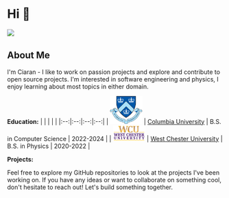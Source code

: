 # Hi :wave:

[![](https://img.shields.io/badge/LinkedIn-blue)](https://www.linkedin.com/in/ciaran-mckay/)

## About Me

I'm Ciaran - I like to work on passion projects and explore and contribute to open source projects. I'm interested in software engineering and physics, I enjoy learning about most topics in either domain. 


**Education:**
| | | | |
|:--:|:--:|:--:|:--:|
| <img width="75" src="./columbia.png" alt="Columbia"></img> | [Columbia University](https://www.columbia.edu/) | B.S. in Computer Science | 2022-2024 |
| <img width="75" src="./wcu.png" alt="West Chester University"></img> | [West Chester University](https://www.wcupa.edu/) |  B.S. in Physics | 2020-2022 |


**Projects:** 

Feel free to explore my GitHub repositories to look at the projects I've been working on. If you have any ideas or want to collaborate on something cool, don't hesitate to reach out! Let's build something together.
